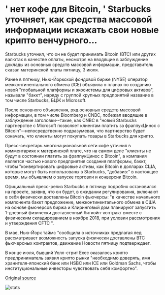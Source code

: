 # ' нет кофе для Bitcoin, ' Starbucks уточняет, как средства массовой информации искажать свои новые крипто венчурного...

Starbucks уточнил, что он не будет принимать Bitcoin (BTC) или других валютах в качестве оплаты, несмотря на вводящие в заблуждение доклады из основных средств массовой информации, представитель сказал материнской платы пятницу, 3 июля.

Ранее в пятницу, Нью-Йоркской фондовой бирже (NYSE) оператор межконтинентального обмена (ICE) объявила о планах по созданию новой "глобальной платформы и экосистемы для цифровых активов", называли "баккт", наряду с группой крупных предприятий название в том числе Starbucks, БЦЖ и Microsoft.

После основного объявления, ряд основных средств массовой информации, в том числе Bloomberg и CNBC, побежал вводящие в заблуждение заголовки--такие, как CNBC в "новый Starbucks партнерстве с Microsoft позволяет клиентам платить за фраппукЦинос с Bitcoin"--непосредственно подразумевая, что партнерство будет означать, что клиенты могут покупать товары в Starbucks для крипто.

Пресс-секретарь многонациональной сети кофе уточнил в комментариях к материнской плате, что на самом деле "клиенты не будут в состоянии платить за фраппукЦинос с Bitcoin", а компания является частью нового предприятия создания платформы, баккт, чтобы "конвертировать цифровые активы, как Bitcoin в долларах США, которые могут быть использованы в Starbucks, "добавив:" в настоящее время, мы объявляем о запуске торговли и конверсии Bitcoin.

Официальный пресс-релиз Starbucks в пятницу подробно остановился на проекте, заявив, что он будет, в ожидании регулирования, включают в себя физически доставлены Bitcoin фьючерсы: "в качестве начального компонента баккт предложение, межконтинентального обмена в США на основе фьючерсов биржа и Клиринговый дом планируют запустить 1-дневный физически доставленный биткойн-контракт вместе с физическим складированием в ноябре 2018, при условии рассмотрения и утверждения CFTC ".

В мае, Нью-Йорк таймс "сообщила о источниках предлагая лед рассматривает возможность запуска физически доставлены BTC фьючерсных контрактов, движение Новости пятницу подтверждает.

В конце июля, бывший Уолл-стрит Exec оказалось крипто предприниматель заявил крипто рынки "необходимо доверять, имя хранителя-японский банк или HSBC или ICE или Goldman Sachs, чтобы институциональные инвесторы чувствовать себя комфортно".

[Original source](https://cointelegraph.com/news/no-coffee-for-bitcoin-starbucks-clarifies-as-media-misrepresent-its-new-crypto-venture)

![stats](https://c.statcounter.com/11760860/0/a89fa40b/1/ "stats")